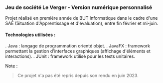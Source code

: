 ### Jeu de société Le Verger - Version numérique personnalisé

Projet réalisé en première année de BUT Informatique dans le cadre d'une SAE (Situation d'Apprentissage et d'évaluation), entre fin février et mi-juin.

#### Technologies utilisées : 

  . Java : langage de programmation orienté objet.
  . JavaFX : framework permettant la gestion d'interfaces graphiques (affichage d'éléments et interactions).
  . JUnit : framework utilisé pour les tests unitaires.

Note :
> Ce projet n'a pas été repris depuis son rendu en juin 2023. 
